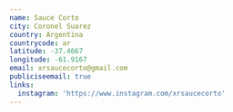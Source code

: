 ```yaml
---
name: Sauce Corto
city: Coronel Suarez
country: Argentina
countrycode: ar
latitude: -37.4667
longitude: -61.9167
email: xrsaucecorto@gmail.com
publiciseemail: true
links:
  instagram: 'https://www.instagram.com/xrsaucecorto'
---
```


